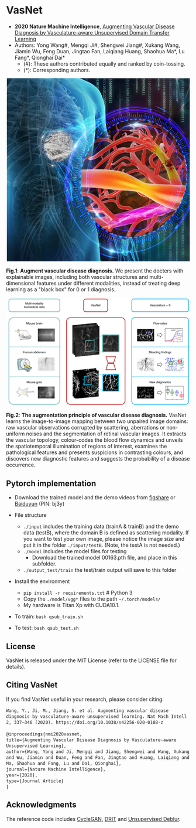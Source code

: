 # VasNet

 
* **2020 Nature Machine Intelligence**, [Augmenting Vascular Disease Diagnosis by Vasculature-aware Unsupervised Domain Transfer Learning](https://www.nature.com/articles/s42256-020-0188-z)
* Authors: Yong Wang#, Mengqi Ji#, Shengwei Jiang#, Xukang Wang, Jiamin Wu, Feng Duan, Jingtao Fan, Laiqiang Huang, Shaohua Ma*, Lu Fang*, Qionghai Dai*
    -  (#): These authors contributed equally and ranked by coin-tossing.
    -  (*): Corresponding authors.


<p align="center"><img width="500" src="figures/Augment_vascular_disease_diagnosis.jpg"></p>
  
**Fig.1**: **Augment vascular disease diagnosis.** We present the docters with explainable images, including both vascular structures and multi-dimensional features under different modalities, instead of treating deep learning as a "black box" for 0 or 1 diagnosis.

<p align="center"><img width="500" src="figures/VasNet.jpg"></p>
  
**Fig.2**: **The augmentation principle of vascular disease diagnosis.** VasNet learns the image-to-image mapping between two unpaired image domains: raw vascular observations corrupted by scattering, aberrations or non-uniform noises and the segmentation of retinal vascular images. It extracts the vascular topology, colour-codes the blood flow dynamics and unveils the spatiotemporal illumination of regions of interest, examines the pathological features and presents suspicions in contrasting colours, and discovers new diagnostic features and suggests the probability of a disease occurrence.


## Pytorch implementation
* Download the trained model and the demo videos from [figshare](https://figshare.com/articles/VasNet-SI/11986962)  or [Baiduyun](https://pan.baidu.com/s/1JckTg8kLgCgrkJM0_XxtMA) (PIN: bj3y) 

* File structure
    - `./input` includes the training data (trainA & trainB) and the demo data (testB), where the domain B is defined as scattering modality. If you want to test your own image, please notice the image size and put it in the folder `./input/testB`. (Note, the testA is not needed.)
    - `./model` includes the model files for testing
        * Download the trained model 00163.pth file, and place in this subfolder.
    - `./output_test/train` the test/train output will save to this folder 

* Install the environment
    - `pip install -r requirements.txt`  # Python 3
    - Copy the `./model/vgg*` files to the path `~/.torch/models/`
    - My hardware is Titan Xp with CUDA10.1.

* To train: `bash qsub_train.sh`
* To test: `bash qsub_test.sh`

## License
VasNet is released under the MIT License (refer to the LICENSE file for details).

## Citing VasNet
If you find VasNet useful in your research, please consider citing:

    Wang, Y., Ji, M., Jiang, S. et al. Augmenting vascular disease diagnosis by vasculature-aware unsupervised learning. Nat Mach Intell 2, 337–346 (2020). https://doi.org/10.1038/s42256-020-0188-z

    @inproceedings{nmi2020vasnet,
    title={Augmenting Vascular Disease Diagnosis by Vasculature-aware Unsupervised Learning},
    author={Wang, Yong and Ji, Mengqi and Jiang, Shengwei and Wang, Xukang and Wu, Jiamin and Duan, Feng and Fan, Jingtao and Huang, Laiqiang and Ma, Shaohua and Fang, Lu and Dai, Qionghai},
    journal={Nature Machine Intelligence},
    year={2020},
    type={Journal Article}
    }

## Acknowledgments
The reference code includes [CycleGAN](https://github.com/junyanz/CycleGAN), [DRIT](https://github.com/HsinYingLee/DRIT) and [Unsupervised Deblur](https://github.com/ustclby/Unsupervised-Domain-Specific-Deblurring).
